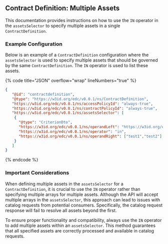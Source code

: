 ## Contract Definition: Multiple Assets

This documentation provides instructions on how to use the `IN` operator in the `assetsSelector` to specify multiple assets in a single `ContractDefinition`.

### Example Configuration

Below is an example of a `ContractDefinition` configuration where the `assetsSelector` is used to specify multiple assets that should be governed by the same `ContractDefinition`. The `IN` operator is used to list these assets.

{% code title="JSON" overflow="wrap" lineNumbers="true" %}
```json
{
   "@id": "contractdefinition",
   "@type": "https://w3id.org/edc/v0.0.1/ns/ContractDefinition",
   "https://w3id.org/edc/v0.0.1/ns/accessPolicyId": "always-true",
   "https://w3id.org/edc/v0.0.1/ns/contractPolicyId": "always-true",
   "https://w3id.org/edc/v0.0.1/ns/assetsSelector": [
    {
      "@type": "CriterionDto",
      "https://w3id.org/edc/v0.0.1/ns/operandLeft": "https://w3id.org/edc/v0.0.1/ns/id",
      "https://w3id.org/edc/v0.0.1/ns/operator": "in",
      "https://w3id.org/edc/v0.0.1/ns/operandRight": ["test1","test2"]
    }
   ]
}
```
{% endcode %}


### Important Considerations

When defining multiple assets in the `assetsSelector` for a `ContractDefinition`, it is crucial to use the `IN` operator rather than specifying multiple arrays for multiple assets. Although the API will accept multiple arrays in the `assetsSelector`, this approach can lead to issues with catalog requests from potential consumers. Specifically, the catalog request response will fail to resolve all assets beyond the first. 

To ensure proper functionality and compatibility, always use the `IN` operator to add multiple assets within an `assetsSelector`. This method guarantees that all specified assets are correctly processed and available in catalog requests.
